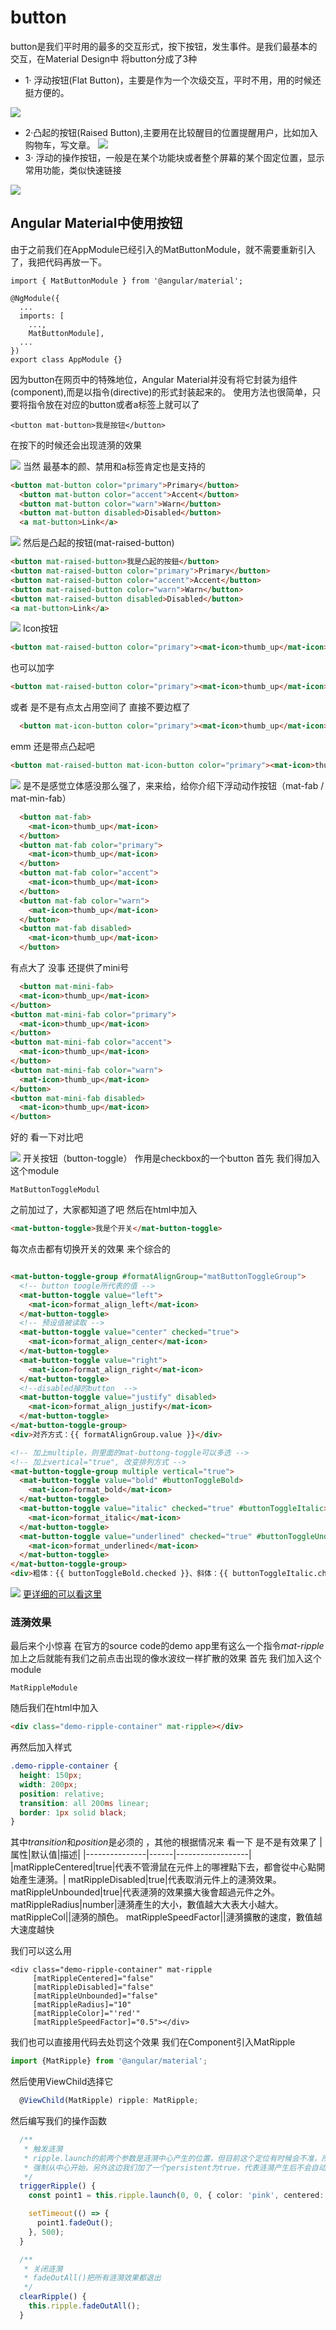 # button
button是我们平时用的最多的交互形式，按下按钮，发生事件。是我们最基本的交互，在Material Design中 将button分成了3种
- 1· 浮动按钮(Flat Button)，主要是作为一个次级交互，平时不用，用的时候还挺方便的。

![](https://user-gold-cdn.xitu.io/2018/2/12/1618944625c6d68c?w=170&h=176&f=png&s=7735)
- 2·凸起的按钮(Raised Button),主要用在比较醒目的位置提醒用户，比如加入购物车，写文章。
![](https://user-gold-cdn.xitu.io/2018/2/12/1618946c14ce2bd4?w=210&h=110&f=png&s=6690)
- 3· 浮动的操作按钮，一般是在某个功能块或者整个屏幕的某个固定位置，显示常用功能，类似快速链接

![](https://user-gold-cdn.xitu.io/2018/2/12/1618948ee97cd0cf?w=102&h=80&f=png&s=5496)
## Angular Material中使用按钮
由于之前我们在AppModule已经引入的MatButtonModule，就不需要重新引入了，我把代码再放一下。
```
import { MatButtonModule } from '@angular/material';

@NgModule({
  ...
  imports: [
    ...,
    MatButtonModule],
  ...
})
export class AppModule {}
```
因为button在网页中的特殊地位，Angular Material并没有将它封装为组件(component),而是以指令(directive)的形式封装起来的。
使用方法也很简单，只要将指令放在对应的button或者a标签上就可以了
```
<button mat-button>我是按钮</button>
```
在按下的时候还会出现涟漪的效果

![](https://user-gold-cdn.xitu.io/2018/2/12/1618a0f579fcdf5d?w=438&h=200&f=gif&s=120309)
当然 最基本的颜、禁用和a标签肯定也是支持的
```html
<button mat-button color="primary">Primary</button>
  <button mat-button color="accent">Accent</button>
  <button mat-button color="warn">Warn</button>
  <button mat-button disabled>Disabled</button>
  <a mat-button>Link</a>
```

![](https://user-gold-cdn.xitu.io/2018/2/12/1618a113d7cc625b?w=1076&h=90&f=png&s=19122)
然后是凸起的按钮(mat-raised-button)
```html
<button mat-raised-button>我是凸起的按鈕</button>
<button mat-raised-button color="primary">Primary</button>
<button mat-raised-button color="accent">Accent</button>
<button mat-raised-button color="warn">Warn</button>
<button mat-raised-button disabled>Disabled</button>
<a mat-button>Link</a>
```

![](https://user-gold-cdn.xitu.io/2018/2/14/16192a078bd321f3?w=1186&h=86&f=png&s=24097)
Icon按钮
```html
<button mat-raised-button color="primary"><mat-icon>thumb_up</mat-icon></button>
```
也可以加字
```html
<button mat-raised-button color="primary"><mat-icon>thumb_up</mat-icon> 我有Icon</button>
```
或者 是不是有点太占用空间了  直接不要边框了
```html
  <button mat-icon-button color="primary"><mat-icon>thumb_up</mat-icon></button>
````
emm 还是带点凸起吧
```html
<button mat-raised-button mat-icon-button color="primary"><mat-icon>thumb_up</mat-icon></button>
```

![](https://user-gold-cdn.xitu.io/2018/2/14/16192a0ce35c155e?w=686&h=94&f=png&s=15388)
是不是感觉立体感没那么强了，来来给，给你介绍下浮动动作按钮（mat-fab / mat-min-fab）
```html
  <button mat-fab>
    <mat-icon>thumb_up</mat-icon>
  </button>
  <button mat-fab color="primary">
    <mat-icon>thumb_up</mat-icon>
  </button>
  <button mat-fab color="accent">
    <mat-icon>thumb_up</mat-icon>
  </button>
  <button mat-fab color="warn">
    <mat-icon>thumb_up</mat-icon>
  </button>
  <button mat-fab disabled>
    <mat-icon>thumb_up</mat-icon>
  </button>
  ```
  有点大了  没事 还提供了mini号
  ```html
    <button mat-mini-fab>
    <mat-icon>thumb_up</mat-icon>
  </button>
  <button mat-mini-fab color="primary">
    <mat-icon>thumb_up</mat-icon>
  </button>
  <button mat-mini-fab color="accent">
    <mat-icon>thumb_up</mat-icon>
  </button>
  <button mat-mini-fab color="warn">
    <mat-icon>thumb_up</mat-icon>
  </button>
  <button mat-mini-fab disabled>
    <mat-icon>thumb_up</mat-icon>
  </button>
  ```
  好的 看一下对比吧
  
![](https://user-gold-cdn.xitu.io/2018/2/14/16192a4417ed11e9?w=630&h=202&f=png&s=48994)
开关按钮（button-toggle）
作用是checkbox的一个button
首先 我们得加入这个module
```
MatButtonToggleModul
```
之前加过了，大家都知道了吧
然后在html中加入
```html
<mat-button-toggle>我是个开关</mat-button-toggle>
```
每次点击都有切换开关的效果
来个综合的
```html

<mat-button-toggle-group #formatAlignGroup="matButtonToggleGroup">
  <!-- button toogle所代表的值 -->
  <mat-button-toggle value="left">
    <mat-icon>format_align_left</mat-icon>
  </mat-button-toggle>
  <!-- 预设值被读取 -->
  <mat-button-toggle value="center" checked="true">
    <mat-icon>format_align_center</mat-icon>
  </mat-button-toggle>
  <mat-button-toggle value="right">
    <mat-icon>format_align_right</mat-icon>
  </mat-button-toggle>
  <!--disabled掉的button  -->
  <mat-button-toggle value="justify" disabled>
    <mat-icon>format_align_justify</mat-icon>
  </mat-button-toggle>
</mat-button-toggle-group>
<div>对齐方式：{{ formatAlignGroup.value }}</div>

<!-- 加上multiple，则里面的mat-buttong-toggle可以多选 -->
<!-- 加上vertical="true", 改变排列方式 -->
<mat-button-toggle-group multiple vertical="true">
  <mat-button-toggle value="bold" #buttonToggleBold>
    <mat-icon>format_bold</mat-icon>
  </mat-button-toggle>
  <mat-button-toggle value="italic" checked="true" #buttonToggleItalic>
    <mat-icon>format_italic</mat-icon>
  </mat-button-toggle>
  <mat-button-toggle value="underlined" checked="true" #buttonToggleUnderlined>
    <mat-icon>format_underlined</mat-icon>
  </mat-button-toggle>
</mat-button-toggle-group>
<div>粗体：{{ buttonToggleBold.checked }}、斜体：{{ buttonToggleItalic.checked }}、底线：{{ buttonToggleUnderlined.checked }}</div>

```
![](https://user-gold-cdn.xitu.io/2018/2/15/16199ebefa999719?w=736&h=384&f=png&s=40886)
[更详细的可以看这里](https://material.angular.io/components/button-toggle/api)
### 涟漪效果
最后来个小惊喜
在官方的source code的demo app里有这么一个指令*mat-ripple* 加上之后就能有我们之前点击出现的像水波纹一样扩散的效果
首先 我们加入这个module
```
MatRippleModule
```
随后我们在html中加入
```html
<div class="demo-ripple-container" mat-ripple></div>
```
再然后加入样式
```css
.demo-ripple-container {
  height: 150px;
  width: 200px;
  position: relative;
  transition: all 200ms linear;
  border: 1px solid black;
}
```
其中*transition*和*position*是必须的 ，其他的根据情况来
看一下 是不是有效果了
|属性|默认值|描述|
|---------------|------|------------------|
|matRippleCentered|true|代表不管滑鼠在元件上的哪裡點下去，都會從中心點開始產生漣漪。|
matRippleDisabled|true|代表取消元件上的漣漪效果。
matRippleUnbounded|true|代表漣漪的效果擴大後會超過元件之外。
matRippleRadius|number|漣漪產生的大小，數值越大大表大小越大。
matRippleCol||漣漪的顏色。
matRippleSpeedFactor||漣漪擴散的速度，數值越大速度越快

我们可以这么用
```
<div class="demo-ripple-container" mat-ripple
     [matRippleCentered]="false"
     [matRippleDisabled]="false"
     [matRippleUnbounded]="false"
     [matRippleRadius]="10"
     [matRippleColor]="'red'"
     [matRippleSpeedFactor]="0.5"></div>
```
我们也可以直接用代码去处罚这个效果
我们在Component引入MatRipple
```typescript
import {MatRipple} from '@angular/material';
```
然后使用ViewChild选择它
```typescript
  @ViewChild(MatRipple) ripple: MatRipple;
```
然后编写我们的操作函数
```typescript
  /**
   * 触发涟漪
   * ripple.launch的前两个参数是涟漪中心产生的位置，但目前这个定位有时候会不准，所以我们在第三个参数中设定相关属性时将centered设为true，
   * 强制从中心开始，另外这边我们加了一个persistent为true，代表涟漪产生后不会自动消失。
   */
  triggerRipple() {
    const point1 = this.ripple.launch(0, 0, { color: 'pink', centered: true, persistent: true, radius: 50 });

    setTimeout(() => {
      point1.fadeOut();
    }, 500);
  }

  /**
   * 关闭涟漪
   * fadeOutAll()把所有涟漪效果都退出
   */
  clearRipple() {
    this.ripple.fadeOutAll();
  }
 ```
